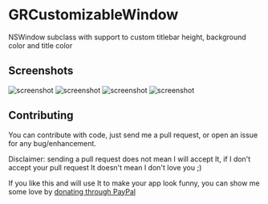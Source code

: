 # GRCustomizableWindow

NSWindow subclass with support to custom titlebar height, background color and title color

## Screenshots

![screenshot](https://raw.github.com/insidegui/GRCustomizableWindow/master/screenshot_1.png)
![screenshot](https://raw.github.com/insidegui/GRCustomizableWindow/master/screenshot_2.png)
![screenshot](https://raw.github.com/insidegui/GRCustomizableWindow/master/screenshot_3.png)
![screenshot](https://raw.github.com/insidegui/GRCustomizableWindow/master/screenshot_4.png)

## Contributing

You can contribute with code, just send me a pull request, or open an issue for any bug/enhancement.

Disclaimer: sending a pull request does not mean I will accept It, if I don't accept your pull request It doesn't mean I don't love you ;)

If you like this and will use It to make your app look funny, you can show me some love by [donating through PayPal](https://www.paypal.com/cgi-bin/webscr?cmd=_donations&business=386Y2DFSN5X94&lc=BR&item_name=Guilherme%20Rambo&item_number=1001&currency_code=USD&bn=PP%2dDonationsBF%3abtn_donate_LG%2egif%3aNonHosted)